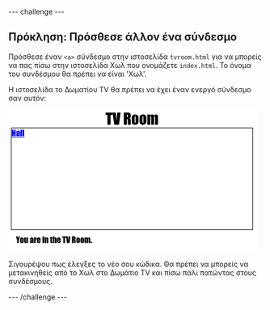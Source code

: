 \--- challenge \---

## Πρόκληση: Πρόσθεσε άλλον ένα σύνδεσμο

Πρόσθεσε έναν `<a>` σύνδεσμο στην ιστοσελίδα `tvroom.html` για να μπορείς να πας πίσω στην ιστοσελίδα Χωλ που ονομάζετε `index.html`. Το όνομα του συνδέσμου θα πρέπει να είναι 'Χωλ'.

Η ιστοσελίδα το Δωματίου TV θα πρέπει να έχει έναν ενεργό σύνδεσμο σαν αυτόν:

![screenshot](images/rooms-hall-link.png)

Σιγουρέψου πως έλεγξες το νέο σου κώδικα. Θα πρέπει να μπορείς να μετακινηθείς από το Χωλ στο Δωμάτιο TV και πίσω πάλι πατώντας στους συνδέσμους.

\--- /challenge \---